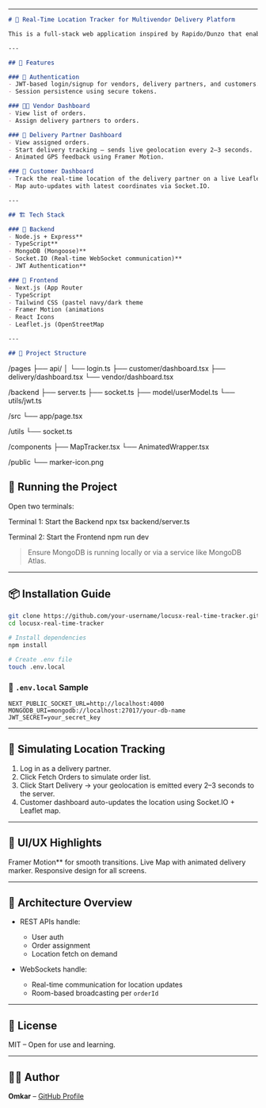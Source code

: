 

---

```md
# 🚚 Real-Time Location Tracker for Multivendor Delivery Platform

This is a full-stack web application inspired by Rapido/Dunzo that enables real-time location tracking of delivery partners within a multivendor marketplace. Vendors can assign delivery partners to orders, delivery partners can share live location, and customers can track them on a map that auto-updates every 2–3 seconds.

---

## 📌 Features

### 🔐 Authentication
- JWT-based login/signup for vendors, delivery partners, and customers.
- Session persistence using secure tokens.

### 🧑‍💼 Vendor Dashboard
- View list of orders.
- Assign delivery partners to orders.

### 🛵 Delivery Partner Dashboard
- View assigned orders.
- Start delivery tracking — sends live geolocation every 2–3 seconds.
- Animated GPS feedback using Framer Motion.

### 👤 Customer Dashboard
- Track the real-time location of the delivery partner on a live Leaflet map.
- Map auto-updates with latest coordinates via Socket.IO.

---

## 🏗️ Tech Stack

### 🧠 Backend
- Node.js + Express**
- TypeScript**
- MongoDB (Mongoose)**
- Socket.IO (Real-time WebSocket communication)**
- JWT Authentication**

### 🎯 Frontend
- Next.js (App Router
- TypeScript
- Tailwind CSS (pastel navy/dark theme
- Framer Motion (animations
- React Icons
- Leaflet.js (OpenStreetMap

---

## 🧾 Project Structure

```

/pages
├── api/
│   └── login.ts
├── customer/dashboard.tsx
├── delivery/dashboard.tsx
└── vendor/dashboard.tsx

/backend
├── server.ts
├── socket.ts
├── model/userModel.ts
└── utils/jwt.ts

/src
└── app/page.tsx

/utils
└── socket.ts

/components
├── MapTracker.tsx
└── AnimatedWrapper.tsx

/public
└── marker-icon.png





## 🚀 Running the Project

Open two terminals:

Terminal 1: Start the Backend
npx tsx backend/server.ts

Terminal 2: Start the Frontend
npm run dev


> Ensure MongoDB is running locally or via a service like MongoDB Atlas.

---

## 📦 Installation Guide

```bash
git clone https://github.com/your-username/locusx-real-time-tracker.git
cd locusx-real-time-tracker

# Install dependencies
npm install

# Create .env file
touch .env.local
```

### 🔐 `.env.local` Sample

```env
NEXT_PUBLIC_SOCKET_URL=http://localhost:4000
MONGODB_URI=mongodb://localhost:27017/your-db-name
JWT_SECRET=your_secret_key
```

---

## 🧪 Simulating Location Tracking

1. Log in as a delivery partner.
2. Click Fetch Orders to simulate order list.
3. Click Start Delivery → your geolocation is emitted every 2–3 seconds to the server.
4. Customer dashboard auto-updates the location using Socket.IO + Leaflet map.

---

## 🎨 UI/UX Highlights

Framer Motion** for smooth transitions.
Live Map with animated delivery marker.
Responsive design for all screens.

---

## 🧠 Architecture Overview

* REST APIs handle:

  * User auth
  * Order assignment
  * Location fetch on demand
* WebSockets handle:

  * Real-time communication for location updates
  * Room-based broadcasting per `orderId`

---

## 📃 License

MIT – Open for use and learning.

---

## 🙋‍♂️ Author

**Omkar** – [GitHub Profile](https://github.com/your-username)


